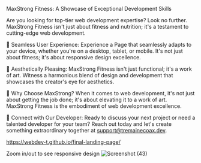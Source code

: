 MaxStrong Fitness: A Showcase of Exceptional Development Skills

Are you looking for top-tier web development expertise? Look no further. 
MaxStrong Fitness isn't just about fitness and nutrition; it's a testament to cutting-edge web development.

🚀 Seamless User Experience:
Experience a Page that seamlessly adapts to your device, whether you're on a desktop, tablet, or mobile. 
It's not just about fitness; it's about responsive design excellence.

🎨 Aesthetically Pleasing:
MaxStrong Fitness isn't just functional; it's a work of art. 
Witness a harmonious blend of design and development that showcases the creator's eye for aesthetics.

🌟 Why Choose MaxStrong?
When it comes to web development, it's not just about getting the job done; it's about elevating it to a work of art.
MaxStrong Fitness is the embodiment of web development excellence.

📧 Connect with Our Developer:
Ready to discuss your next project or need a talented developer for your team? 
Reach out today and let's create something extraordinary together at support@tremainecoax.dev.

https://webdev-t.github.io/final-landing-page/

Zoom in/out to see responsive design
![Screenshot (43)](https://github.com/WebDev-T/final-landing-page/assets/81463996/c6efe199-af29-4d19-be54-35610591b0a9)

